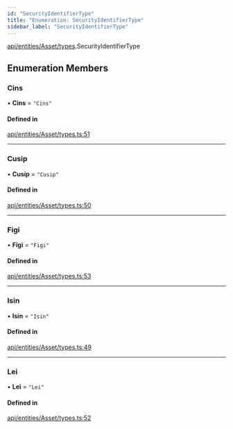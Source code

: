 ```yaml
---
id: "SecurityIdentifierType"
title: "Enumeration: SecurityIdentifierType"
sidebar_label: "SecurityIdentifierType"
---
```


[api/entities/Asset/types](../../../../../../modules/API/Entities/Asset/Types/Types.md).SecurityIdentifierType

## Enumeration Members

### Cins

• **Cins** = ``"Cins"``

#### Defined in

[api/entities/Asset/types.ts:51](https://github.com/PolymeshAssociation/polymesh-sdk/blob/3cc570ade/src/api/entities/Asset/types.ts#L51)

___

### Cusip

• **Cusip** = ``"Cusip"``

#### Defined in

[api/entities/Asset/types.ts:50](https://github.com/PolymeshAssociation/polymesh-sdk/blob/3cc570ade/src/api/entities/Asset/types.ts#L50)

___

### Figi

• **Figi** = ``"Figi"``

#### Defined in

[api/entities/Asset/types.ts:53](https://github.com/PolymeshAssociation/polymesh-sdk/blob/3cc570ade/src/api/entities/Asset/types.ts#L53)

___

### Isin

• **Isin** = ``"Isin"``

#### Defined in

[api/entities/Asset/types.ts:49](https://github.com/PolymeshAssociation/polymesh-sdk/blob/3cc570ade/src/api/entities/Asset/types.ts#L49)

___

### Lei

• **Lei** = ``"Lei"``

#### Defined in

[api/entities/Asset/types.ts:52](https://github.com/PolymeshAssociation/polymesh-sdk/blob/3cc570ade/src/api/entities/Asset/types.ts#L52)
